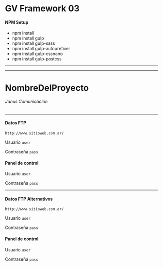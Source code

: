 # GV Framework 03

#### NPM Setup
* npm install 
* npm install gulp 
* npm install gulp-sass 
* npm install gulp-autoprefixer 
* npm install gulp-cssnano
* npm install gulp-postcss 
***

***
# NombreDelProyecto
###### Janus Comunicación  
***


#### Datos FTP
`http://www.sitioweb.com.ar/`

Usuario
`user`

Contraseña
`pass`  


#### Panel de control

Usuario
`user`

Contraseña
`pass`  
***


#### Datos FTP Alternativos
`http://www.sitioweb.com.ar/`

Usuario
`user`

Contraseña
`pass`  


#### Panel de control

Usuario
`user`

Contraseña
`pass`
